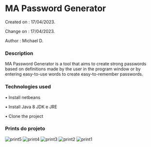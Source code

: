 # MA Password Generator
 
 Created on : 17/04/2023.
 
 Change on : 17/04/2023.
 
 Author : Michael D.

### Description

MA Password Generator is a tool that aims to create strong passwords based on definitions made by the user in the program window or by entering easy-to-use words to create easy-to-remember passwords.

### Technologies used

•	Install netbeans

•	Install Java 8 JDK e JRE

•	Clone the project

### Prints do projeto

![print5](https://github.com/River-souza/MAPasswordGerator/assets/43649744/0dbe0ea3-1433-4ad1-9ddf-ec136d2b59b0)
![print4](https://github.com/River-souza/MAPasswordGerator/assets/43649744/10c5e707-7953-4fa7-822f-e9954b7ab001)
![print3](https://github.com/River-souza/MAPasswordGerator/assets/43649744/b75603f0-e8b8-4e12-b5c1-ddd68bed71b1)
![print2](https://github.com/River-souza/MAPasswordGerator/assets/43649744/0147621d-616a-412f-a614-b8a5933e5817)
![print1](https://github.com/River-souza/MAPasswordGerator/assets/43649744/5ffecdbd-a970-4446-958c-574925a84606)
